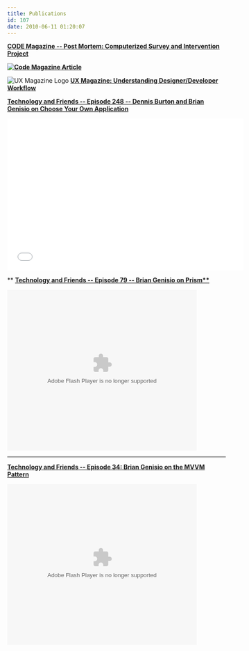```yaml
---
title: Publications
id: 107
date: 2010-06-11 01:20:07
---
```


[**CODE Magazine -- Post Mortem: Computerized Survey and Intervention Project**](http://www.code-magazine.com/Article.aspx?quickid=112051)

**[![](http://houseofbilz.com/wp-content/uploads/2011/01/CODE_Mag-225x300.jpg "Code Magazine Article")](http://www.code-magazine.com/Article.aspx?quickid=112051)**

![UX Magazine Logo](http://uxmag.com/sites/default/files/uxmag_logo.png)
[**UX Magazine: Understanding Designer/Developer Workflow**](http://uxmag.com/strategy/understanding-designer-developer-workflow)

[**Technology and Friends -- Episode 248 -- Dennis Burton and Brian Genisio on Choose Your Own Application**](http://technologyandfriends.com/SubText/archive/2013/01/15/tf248.aspx)

<iframe id="viddler-13023e2e" src="//www.viddler.com/embed/13023e2e/?f=1&offset=0&autoplay=0&secret=69245295&disablebranding=0&view_secret=69245295" width="545" height="349" frameborder="0" mozallowfullscreen="true" webkitallowfullscreen="true"></iframe>

<a>** **</a>**<a></a>[<strong>Technology and Friends -- Episode 79 -- Brian Genisio on Prism**](http://technologyandfriends.com/archive/2010/03/29/tf079.aspx)</strong>

**<object id="viddler" classid="clsid:d27cdb6e-ae6d-11cf-96b8-444553540000" width="437" height="370" codebase="http://download.macromedia.com/pub/shockwave/cabs/flash/swflash.cab#version=6,0,40,0"><param name="allowScriptAccess" value="always" /><param name="allowFullScreen" value="true" /><param name="flashvars" value="fake=1" /><param name="src" value="http://www.viddler.com/player/62e3dd09/" /><param name="name" value="viddler" /><param name="allowfullscreen" value="true" /><embed id="viddler" type="application/x-shockwave-flash" width="437" height="370" src="http://www.viddler.com/player/62e3dd09/" name="viddler" flashvars="fake=1" allowfullscreen="true" allowscriptaccess="always"></embed></object>**

** **

**[Technology and Friends -- Episode 34: Brian Genisio on the MVVM Pattern](http://technologyandfriends.com/archive/2009/07/15/tf034.aspx)**

<object id="viddler" classid="clsid:d27cdb6e-ae6d-11cf-96b8-444553540000" width="437" height="370" codebase="http://download.macromedia.com/pub/shockwave/cabs/flash/swflash.cab#version=6,0,40,0"><param name="allowScriptAccess" value="always" /><param name="allowFullScreen" value="true" /><param name="flashvars" value="fake=1" /><param name="src" value="http://www.viddler.com/player/9acea31a/" /><param name="name" value="viddler" /><param name="allowfullscreen" value="true" /><embed id="viddler" type="application/x-shockwave-flash" width="437" height="370" src="http://www.viddler.com/player/9acea31a/" name="viddler" flashvars="fake=1" allowfullscreen="true" allowscriptaccess="always"></embed></object>